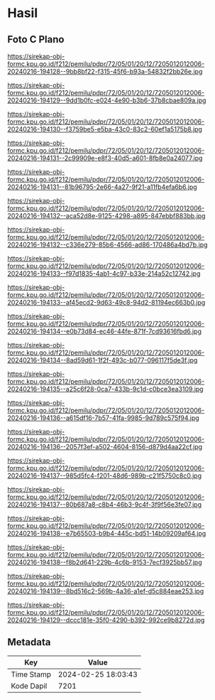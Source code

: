 # Hasil

## Foto C Plano

https://sirekap-obj-formc.kpu.go.id/f212/pemilu/pdpr/72/05/01/20/12/7205012012006-20240216-194128--9bb8bf22-f315-45f6-b93a-54832f2bb26e.jpg

https://sirekap-obj-formc.kpu.go.id/f212/pemilu/pdpr/72/05/01/20/12/7205012012006-20240216-194129--9dd1b0fc-e024-4e90-b3b6-37b8cbae809a.jpg

https://sirekap-obj-formc.kpu.go.id/f212/pemilu/pdpr/72/05/01/20/12/7205012012006-20240216-194130--f3759be5-e5ba-43c0-83c2-60ef1a5175b8.jpg

https://sirekap-obj-formc.kpu.go.id/f212/pemilu/pdpr/72/05/01/20/12/7205012012006-20240216-194131--2c99909e-e8f3-40d5-a601-8fb8e0a24077.jpg

https://sirekap-obj-formc.kpu.go.id/f212/pemilu/pdpr/72/05/01/20/12/7205012012006-20240216-194131--81b96795-2e66-4a27-9f21-a11fb4efa6b6.jpg

https://sirekap-obj-formc.kpu.go.id/f212/pemilu/pdpr/72/05/01/20/12/7205012012006-20240216-194132--aca52d8e-9125-4298-a895-847ebbf883bb.jpg

https://sirekap-obj-formc.kpu.go.id/f212/pemilu/pdpr/72/05/01/20/12/7205012012006-20240216-194132--c336e279-85b6-4566-ad86-170486a4bd7b.jpg

https://sirekap-obj-formc.kpu.go.id/f212/pemilu/pdpr/72/05/01/20/12/7205012012006-20240216-194133--f97d1835-4ab1-4c97-b33e-214a52c12742.jpg

https://sirekap-obj-formc.kpu.go.id/f212/pemilu/pdpr/72/05/01/20/12/7205012012006-20240216-194133--af45ecd2-9d63-49c8-94d2-81194ec663b0.jpg

https://sirekap-obj-formc.kpu.go.id/f212/pemilu/pdpr/72/05/01/20/12/7205012012006-20240216-194134--e0b73d84-ec46-44fe-871f-7cd93616fbd6.jpg

https://sirekap-obj-formc.kpu.go.id/f212/pemilu/pdpr/72/05/01/20/12/7205012012006-20240216-194134--8ad59d61-1f2f-493c-b077-096117f5de3f.jpg

https://sirekap-obj-formc.kpu.go.id/f212/pemilu/pdpr/72/05/01/20/12/7205012012006-20240216-194135--a25c6f28-0ca7-433b-9c1d-c0bce3ea3109.jpg

https://sirekap-obj-formc.kpu.go.id/f212/pemilu/pdpr/72/05/01/20/12/7205012012006-20240216-194136--a615df16-7b57-41fa-9985-9d789c575f94.jpg

https://sirekap-obj-formc.kpu.go.id/f212/pemilu/pdpr/72/05/01/20/12/7205012012006-20240216-194136--2057f3ef-a502-4604-8156-d879d4aa22cf.jpg

https://sirekap-obj-formc.kpu.go.id/f212/pemilu/pdpr/72/05/01/20/12/7205012012006-20240216-194137--985d5fc4-f201-48d6-989b-c21f5750c8c0.jpg

https://sirekap-obj-formc.kpu.go.id/f212/pemilu/pdpr/72/05/01/20/12/7205012012006-20240216-194137--80b687a8-c8b4-46b3-9c4f-3f9f56e3fe07.jpg

https://sirekap-obj-formc.kpu.go.id/f212/pemilu/pdpr/72/05/01/20/12/7205012012006-20240216-194138--e7b65503-b9b4-445c-bd51-14b09209af64.jpg

https://sirekap-obj-formc.kpu.go.id/f212/pemilu/pdpr/72/05/01/20/12/7205012012006-20240216-194138--f8b2d641-229b-4c6b-9153-7ecf3925bb57.jpg

https://sirekap-obj-formc.kpu.go.id/f212/pemilu/pdpr/72/05/01/20/12/7205012012006-20240216-194139--8bd516c2-569b-4a36-a1ef-d5c884eae253.jpg

https://sirekap-obj-formc.kpu.go.id/f212/pemilu/pdpr/72/05/01/20/12/7205012012006-20240216-194129--dccc181e-35f0-4290-b392-992ce9b8272d.jpg


## Metadata

| Key        | Value               |
| ---------- | ------------------- |
| Time Stamp | 2024-02-25 18:03:43 |
| Kode Dapil | 7201                |



